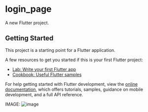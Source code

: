 # login_page

A new Flutter project.

## Getting Started

This project is a starting point for a Flutter application.

A few resources to get you started if this is your first Flutter project:

- [Lab: Write your first Flutter app](https://docs.flutter.dev/get-started/codelab)
- [Cookbook: Useful Flutter samples](https://docs.flutter.dev/cookbook)

For help getting started with Flutter development, view the
[online documentation](https://docs.flutter.dev/), which offers tutorials,
samples, guidance on mobile development, and a full API reference.


IMAGE:
![image](https://github.com/nandhinikaruppasamy/login_page/assets/111649724/23f1885c-9e6a-473f-9eb4-91b95f8abdc4)
